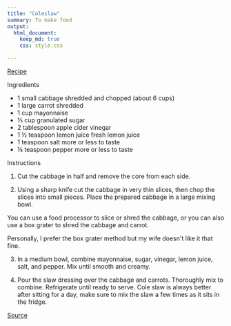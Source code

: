 ```yaml
---
title: "Coleslaw"
summary: To make food
output:
  html_document:
    keep_md: true
    css: style.css

---
```


[Recipe](https://breaddad.com/easy-banana-bread-recipe/)


Ingredients

- 1 small cabbage shredded and chopped (about 6 cups)
- 1 large carrot shredded
- 1 cup mayonnaise
- ⅓ cup granulated sugar
- 2 tablespoon apple cider vinegar
- 1 ½ teaspoon lemon juice fresh lemon juice
- 1 teaspoon salt more or less to taste
- ⅛ teaspoon pepper more or less to taste




Instructions
 
1. Cut the cabbage in half and remove the core from each side.

2. Using a sharp knife cut the cabbage in very thin slices, then chop the slices into small pieces. Place the prepared cabbage in a large mixing bowl.

You can use a food processor to slice or shred the cabbage, or you can also use a box grater to shred the cabbage and carrot.

Personally, I prefer the box grater method but my wife doesn't like it that fine.

3. In a medium bowl, combine mayonnaise, sugar, vinegar, lemon juice, salt, and pepper. Mix until smooth and creamy.

4. Pour the slaw dressing over the cabbage and carrots. Thoroughly mix to combine. Refrigerate until ready to serve.
Cole slaw is always better after sitting for a day, make sure to mix the slaw a few times as it sits in the fridge.

[Source](https://www.askchefdennis.com/best-cole-slaw-coleslaw/)
